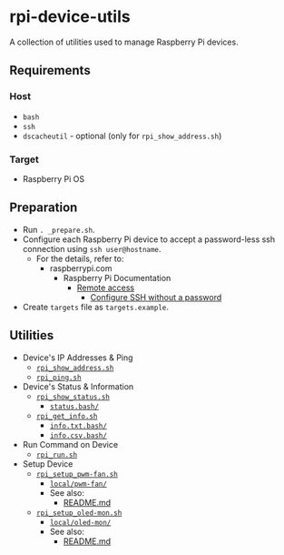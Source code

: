 # rpi-device-utils

A collection of utilities used to manage Raspberry Pi devices.

## Requirements

### Host

- `bash`
- `ssh`
- `dscacheutil` - optional (only for `rpi_show_address.sh`)

### Target

- Raspberry Pi OS

## Preparation

- Run `. _prepare.sh`.
- Configure each Raspberry Pi device to accept a password-less ssh connection using `ssh user@hostname`.
  - For the details, refer to:
    - raspberrypi.com
      - Raspberry Pi Documentation
        - [Remote access](<https://www.raspberrypi.com/documentation/computers/remote-access.html>)
          - [Configure SSH without a password](<https://www.raspberrypi.com/documentation/computers/remote-access.html#configure-ssh-without-a-password>)
- Create `targets` file as `targets.example`.

## Utilities

- Device's IP Addresses & Ping
  - [`rpi_show_address.sh`](<rpi_show_address.sh>)
  - [`rpi_ping.sh`](<rpi_ping.sh>)
- Device's Status & Information
  - [`rpi_show_status.sh`](<rpi_show_status.sh>)
    - <a href="status.bash">`status.bash/`</a>
  - [`rpi_get_info.sh`](<rpi_get_info.sh>)
    - <a href="info.txt.bash">`info.txt.bash/`</a>
    - <a href="info.csv.bash">`info.csv.bash/`</a>
- Run Command on Device
  - [`rpi_run.sh`](<rpi_run.sh>)
- Setup Device
  - [`rpi_setup_pwm-fan.sh`](<rpi_setup_pwm-fan.sh>)
    - <a href="local/pwm-fan">`local/pwm-fan/`</a>
    - See also:
      - [README.md](<local/pwm-fan/README.md>)
  - [`rpi_setup_oled-mon.sh`](<rpi_setup_oled-mon.sh>)
    - <a href="local/oled-mon">`local/oled-mon/`</a>
    - See also:
      - [README.md](<local/oled-mon/README.md>)
